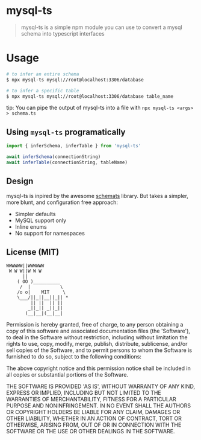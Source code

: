 # mysql-ts

> mysql-ts is a simple npm module you can use to convert a mysql schema into typescript interfaces

# Usage

```bash
# to infer an entire schema
$ npx mysql-ts mysql://root@localhost:3306/database

# to infer a specific table
$ npx mysql-ts mysql://root@localhost:3306/database table_name
```

tip: You can pipe the output of mysql-ts into a file with `npx mysql-ts <args> > schema.ts`

## Using `mysql-ts` programatically

```typescript
import { inferSchema, inferTable } from 'mysql-ts'

await inferSchema(connectionString)
await inferTable(connectionString, tableName)
```

## Design

mysql-ts is inpired by the awesome [schemats](https://github.com/SweetIQ/schemats) library.
But takes a simpler, more blunt, and configuration free approach:

- Simpler defaults
- MySQL support only
- Inline enums
- No support for namespaces

## License (MIT)

```
WWWWWW||WWWWWW
 W W W||W W W
      ||
    ( OO )__________
     /  |           \
    /o o|    MIT     \
    \___/||_||__||_|| *
         || ||  || ||
        _||_|| _||_||
       (__|__|(__|__|
```

Permission is hereby granted, free of charge, to any person obtaining a copy of this software and associated documentation files (the 'Software'), to deal in the Software without restriction, including without limitation the rights to use, copy, modify, merge, publish, distribute, sublicense, and/or sell copies of the Software, and to permit persons to whom the Software is furnished to do so, subject to the following conditions:

The above copyright notice and this permission notice shall be included in all copies or substantial portions of the Software.

THE SOFTWARE IS PROVIDED 'AS IS', WITHOUT WARRANTY OF ANY KIND, EXPRESS OR IMPLIED, INCLUDING BUT NOT LIMITED TO THE WARRANTIES OF MERCHANTABILITY, FITNESS FOR A PARTICULAR PURPOSE AND NONINFRINGEMENT. IN NO EVENT SHALL THE AUTHORS OR COPYRIGHT HOLDERS BE LIABLE FOR ANY CLAIM, DAMAGES OR OTHER LIABILITY, WHETHER IN AN ACTION OF CONTRACT, TORT OR OTHERWISE, ARISING FROM, OUT OF OR IN CONNECTION WITH THE SOFTWARE OR THE USE OR OTHER DEALINGS IN THE SOFTWARE.
